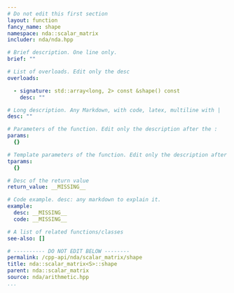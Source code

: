 ```yaml
---
# Do not edit this first section
layout: function
fancy_name: shape
namespace: nda::scalar_matrix
includer: nda/nda.hpp

# Brief description. One line only.
brief: ""

# List of overloads. Edit only the desc
overloads:

  - signature: std::array<long, 2> const &shape() const
    desc: ""

# Long description. Any Markdown, with code, latex, multiline with |
desc: ""

# Parameters of the function. Edit only the description after the :
params:
  {}

# Template parameters of the function. Edit only the description after the :
tparams:
  {}

# Desc of the return value
return_value: __MISSING__

# Code example. desc: any markdown to explain it.
example:
  desc: __MISSING__
  code: __MISSING__

# A list of related functions/classes
see-also: []

# ---------- DO NOT EDIT BELOW --------
permalink: /cpp-api/nda/scalar_matrix/shape
title: nda::scalar_matrix<S>::shape
parent: nda::scalar_matrix
source: nda/arithmetic.hpp
...
```


